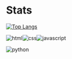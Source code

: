 
# Stats
[![Top Langs](https://github-readme-stats.vercel.app/api/top-langs/?username=evon27&show_icons=true&theme=radical)](https://github.com/evon27)

<img
alt="html" src ="https://img.shields.io/badge/HTML-E34F26.svg?&style=for-the-badge&logo=HTML5&logoColor=white"/><img
alt="css" src ="https://img.shields.io/badge/CSS-1572B6.svg?&style=for-the-badge&logo=CSS3&logoColor=white"/><img
alt="javascript" src ="https://img.shields.io/badge/Javascirpt-F7DF1E.svg?&style=for-the-badge&logo=JavaScript&logoColor=white"/>

<img alt="python" src ="https://img.shields.io/badge/Python-3776AB.svg?&style=for-the-badge&logo=Python&logoColor=white"/>
